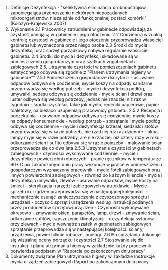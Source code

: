 1. Definicje
	Dezynfekcja - "selektywna eliminaacja drobnoustrojów, zapobiegająca przenoszeniu niektórych niepożądanych mikroorganizmów, niezależnie od funkcjonalnej postaci komórki" (Kołożyn-Krajewska 2007)
2. Wykonanie
	2.1  Pracownicy zatrudnieni w gabinecie odpowiadają za czystość panującą w gabinecie i jego otoczeniu
	2.2 Codzienną wizualną kontrolę czystości w gabinecie i jego otoczeniu przeprowadza właściciel gabinetu lub wyznaczona przez niego osoba
	2.3 Środki do mycia i dezynfekcji oraz sprzęt porządkowy nabywa regularnie właściciel gabinetu.
	2.4 Środki do mycia i dezynfekcji składowane są w pomieszczeniu gospodarczym oraz szafkach w gabinetach zabiegowych
	2.5. Utrzymanie czystości w pomieszczeniach gabinetu estetycznego odbywa się zgodnie z "Planem utrzymania higieny w gabinecie""
		2.5.1 Pomieszczenia gospodarcze i korytarz:
		- usuwanie odpadów odbywa się codziennie, mycie koszy na odpady sanitarne przeprowadza się według potrzeb
		- mycie i dezynfekcja podłóg, umywalki, sedesu odbywa się codziennie
		- mycie ścian i drzwi oraz luster odbywa się według potrzeby, jednak nie rzadziej niż raz w tygodniu
		- środki czystości, takie jak mydło, ręczniki papierowe, papier toaletowy, na bieżąco uzupełniają pracownicy gabinetu.
		2.5.2 Recepcja i poczekalnia
		- usuwanie odpadów odbywa się codziennie, mycie koszy na odpady konsumenckie - według potrzeb
		- sprzątanie i mycie podłóg odbywa się codziennie
		- mycie i dezynfekcja krzeseł, siedzisk i stołów przeprowadza się w razie potrzeb, nie rzadziej niż raz dziennie
		- okna, lampy myje się w razie potrzeby, ale nie rzadziej niż cztery razy w roku
		- odkurzanie ścian i sufitu odbywa się w razie potrzeby
		- malowanie ścian przeprowadza się co dwa lata
		2.5.3 Utrzymanie czystości w gabinetach zabiegowych
		- czynności wykonywane codziennie:
			- mycie i dezynfekcje powierzchni roboczych
			- pranie ręczników w temperaturze 60* C po zakończonym dniu pracy wykonuje w pralce w pomieszczeniu gospodarczym wyznaczony pracownik
			- mycie foteli zabiegowych oraz innych powierzchni zabiegowych - również po każdym kliencie
			- mycie i dezynfekcja umywalki, zlewów
			- usuwanie odpadków, mycie koszy na śmieci
			- sterylizacja narzędzi zabiegowych w autoklawie
		- Mycie sprzętu i urządzeń przeprowadza się w następującej kolejności:
			- mechanicznie usunąć zanieczyszczenia z czyszczonego sprzętu i urządzeń
			- oczyścić sprzęt i urządzenia według instrukcji podanych przez producentów sprzętów/urządzeń
		- Czynności wykonywane okresowo
			- zmywanie okien, parapetów, lamp, drzwi
			- zmywanie ścian, odkurzanie sufitów, czyszczenie klimatyzacji
			- dezynfekcja syfonów przy zlewach
			- mycie wewnątrz szafek w gabinetach zabiegowych
		sprzątanie przeprowadza się w następującej kolejności: ściany, urządzenia, powierzchnie robocze, podłogi.
		2.6 Po sprzątaniu dokonuje się wizualnej oceny porządku i czystości
		2.7 Stosowanie się do instrukcji i planu utrzymania higieny w zakładznie każdy pracownik potwierdza podpisem w "Raporcie po zakończonym dniu pracy"
3. Dokumenty związane
	Plan utrzymania higieny w zakładzie
	Instrukcje mycia urządzeń zabiegowych
	Raport po zakończonym dniu pracy